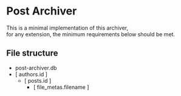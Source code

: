 # Post Archiver
This is a minimal implementation of this archiver,   
for any extension, the minimum requirements below should be met.

## File structure
* post-archiver.db
* [ authors.id ]
  * [ posts.id ]
    * [ file_metas.filename ]